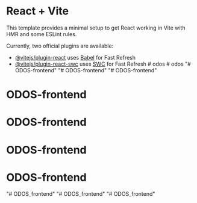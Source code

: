 # React + Vite

This template provides a minimal setup to get React working in Vite with HMR and some ESLint rules.

Currently, two official plugins are available:

- [@vitejs/plugin-react](https://github.com/vitejs/vite-plugin-react/blob/main/packages/plugin-react/README.md) uses [Babel](https://babeljs.io/) for Fast Refresh
- [@vitejs/plugin-react-swc](https://github.com/vitejs/vite-plugin-react-swc) uses [SWC](https://swc.rs/) for Fast Refresh
#   o d o s  
 #   o d o s  
 "# ODOS-frontend" 
"# ODOS-frontend" 
"# ODOS-frontend" 
# ODOS-frontend
# ODOS-frontend
# ODOS-frontend
# ODOS-frontend
"# ODOS_frontend" 
"# ODOS_frontend" 
"# ODOS_frontend" 
